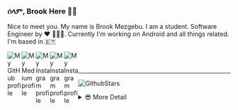 ### ሰላም, Brook Here 👋🏾

Nice to meet you. My name is Brook Mezgebu. I am a student. Software Engineer by ♥ 👨🏾‍💻.
Currently I'm working on Android and all things related. I'm based in 🇪🇹

<a href="https://github.com/brookmg">
  <img width="32" align="left"
     alt="My GitHub profile"
     src="https://cdn.jsdelivr.net/npm/simple-icons@v3/icons/github.svg">
</a>
<a href="https://medium.com/@brookmezgebu">
  <img width="32" align="left"
     alt="My Medium profile"
     src="https://cdn.jsdelivr.net/npm/simple-icons@v3/icons/medium.svg">
</a>
<a href="https://www.instagram.com/brookmg8">
  <img width="32" align="left"
     alt="My Instagram profile"
     src="https://cdn.jsdelivr.net/npm/simple-icons@v3/icons/instagram.svg">
</a>
<a href="https://www.twitter.com/brookmezgebu">
  <img width="32" align="left"
     alt="My Instagram profile"
     src="https://cdn.jsdelivr.net/npm/simple-icons@v3/icons/twitter.svg">
</a>
<a href="https://t.me/brookmg">
  <img width="32" align="left"
     alt="My Instagram profile"
     src="https://cdn.jsdelivr.net/npm/simple-icons@v3/icons/telegram.svg">
</a>
<br><br>
<hr/>

![GithubStars](https://github-readme-stats.vercel.app/api/?username=brookmg&show_icons=true&title_color=fff&icon_color=79ff97&text_color=9f9f9f&bg_color=151515)
  

<!-- [![Spotify](https://spotify-readme-plum.vercel.app/api/spotify-playing)](https://open.spotify.com/user/wqe3ges2o5xoao39bv0h065uf) -->

<!--
```diff
- !!! For all those dark-theme lovers out there, github doesn't 
- support markdown with custom background or text color 😞. 
- Make your voice heard on 👇🏾
[this issue](https://github.com/github/markup/issues/1373)
```
-->

<details>
<summary> 😎 More Detail </summary>


<!--START_SECTION:waka-->
![Profile Views](http://img.shields.io/badge/Profile%20Views-65-blue)

**🐱 My Github Data** 

> 🏆 1,670 Contributions in the Year 2020
 > 
> 📦 109.3 kB Used in Github's Storage 
 > 
> 💼 Opted to Hire
 > 
> 📜 39 Public Repositories
 > 
> 🔑 35 Private Repositories 

**I'm an Early 🐤** 

```text
🌞 Morning    187 commits    ██░░░░░░░░░░░░░░░░░░░░░░░   11.16% 
🌆 Daytime    730 commits    ███████████░░░░░░░░░░░░░░   43.56% 
🌃 Evening    538 commits    ████████░░░░░░░░░░░░░░░░░   32.1% 
🌙 Night      221 commits    ███░░░░░░░░░░░░░░░░░░░░░░   13.19%

```
📅 **I'm Most Productive on Sunday** 

```text
Monday       292 commits    ████░░░░░░░░░░░░░░░░░░░░░   17.42% 
Tuesday      206 commits    ███░░░░░░░░░░░░░░░░░░░░░░   12.29% 
Wednesday    155 commits    ██░░░░░░░░░░░░░░░░░░░░░░░   9.25% 
Thursday     227 commits    ███░░░░░░░░░░░░░░░░░░░░░░   13.54% 
Friday       231 commits    ███░░░░░░░░░░░░░░░░░░░░░░   13.78% 
Saturday     237 commits    ███░░░░░░░░░░░░░░░░░░░░░░   14.14% 
Sunday       328 commits    █████░░░░░░░░░░░░░░░░░░░░   19.57%

```


📊 **This Week I Spent My Time On** 

```text
⌚︎ Time Zone: Africa/Addis_Ababa

💬 Programming Languages: 
No Activity Tracked This Week

🔥 Editors: 
No Activity Tracked This Week

💻 Operating System: 
No Activity Tracked This Week

```

**I Mostly Code in Java** 

```text
Java                     23 repos            █████████░░░░░░░░░░░░░░░░   35.94% 
JavaScript               18 repos            ███████░░░░░░░░░░░░░░░░░░   28.12% 
Kotlin                   7 repos             ██░░░░░░░░░░░░░░░░░░░░░░░   10.94% 
TypeScript               4 repos             █░░░░░░░░░░░░░░░░░░░░░░░░   6.25% 
PHP                      3 repos             █░░░░░░░░░░░░░░░░░░░░░░░░   4.69%

```


**Timeline**

![Chart not found](https://github.com/brookmg/brookmg/blob/master/charts/bar_graph.png) 


<!--END_SECTION:waka-->
</details>

<!--
<details>
<summary>More...</summary>
### በቅርብ ቀን
</details>
-->

